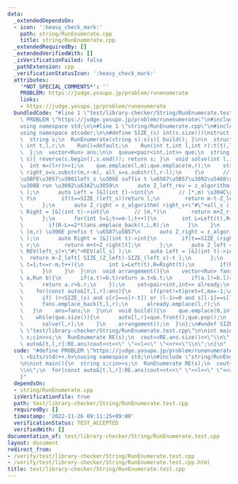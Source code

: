 ```yaml
---
data:
  _extendedDependsOn:
  - icon: ':heavy_check_mark:'
    path: string/RunEnumerate.cpp
    title: string/RunEnumerate.cpp
  _extendedRequiredBy: []
  _extendedVerifiedWith: []
  _isVerificationFailed: false
  _pathExtension: cpp
  _verificationStatusIcon: ':heavy_check_mark:'
  attributes:
    '*NOT_SPECIAL_COMMENTS*': ''
    PROBLEM: https://judge.yosupo.jp/problem/runenumerate
    links:
    - https://judge.yosupo.jp/problem/runenumerate
  bundledCode: "#line 1 \"test/library-checker/String/RunEnumerate.test.cpp\"\n#define\
    \ PROBLEM \"https://judge.yosupo.jp/problem/runenumerate\"\n#include <bits/stdc++.h>\n\
    using namespace std;\n\n#line 1 \"string/RunEnumerate.cpp\"\n#include <atcoder/string>\n\
    using namespace atcoder;\n\n#define SIZE_(s) int(s.size())\nstruct RunEnumerate{\n\
    \  string s;\n  RunEnumerate(string s):s(s){ build(); }\n\n  struct Run{\n   \
    \ int t,l,r;\n    Run()=default;\n    Run(int t,int l,int r):t(t),l(l),r(r){}\n\
    \  };\n  vector<Run> ans;\n\n  queue<pair<int,int>> que;\n  string REV(string\
    \ s){ reverse(s.begin(),s.end()); return s; }\n  void solve(int l,int r){\n  \
    \  int m=(l+r)>>1;\n    que.emplace(l,m);que.emplace(m,r);\n    string left_s=s.substr(l,m-l),\
    \ right_s=s.substr(m,r-m), all_s=s.substr(l,r-l);\n    {\n      // \u5404 k \u306B\
    \u5BFE\u3057\u3001left_s \u306E suffix t \u6587\u5B57\u3092\u5468\u671F\u3068\u3059\
    \u308B run \u3092\u63A2\u3059\n      auto Z_left_rev = z_algorithm( REV(left_s)\
    \ );\n      auto Left = [&](int t)->int{\n        // [*,m) \u304C\u5468\u671F\
    \ t\n        if(t==SIZE_(left_s))return l;\n        return m-t-Z_left_rev[t];\n\
    \      };\n      auto Z_right = z_algorithm( right_s+\"#\"+all_s );\n      auto\
    \ Right = [&](int t)->int{\n        // [m,*)\n        return m+Z_right[r-l-t+1];\n\
    \      };\n      for(int t=1;t<=m-l;t++){\n        int L=Left(t),R=Right(t);\n\
    \        if(R-L>=2*t)ans.emplace_back(t,L,R);\n      }\n    }\n    {\n      //\
    \ [m,r) \u306E prefix t \u6587\u5B57\n      auto Z_right = z_algorithm( right_s\
    \ );\n      auto Right = [&](int t)->int{\n        if(t==SIZE_(right_s))return\
    \ r;\n        return m+t+Z_right[t];\n      };\n      auto Z_left = z_algorithm(\
    \ REV(left_s)+\"#\"+REV(all_s) );\n      auto Left = [&](int t)->int{\n      \
    \  return m-Z_left[ SIZE_(Z_left)-SIZE_(left_s)-t ];\n      };\n      for(int\
    \ t=1;t<=r-m;t++){\n        int L=Left(t),R=Right(t);\n        if(R-L>=2*t)ans.emplace_back(t,L,R);\n\
    \      }\n    }\n  }\n\n  void arrangement(){\n    vector<Run> fans;\n    sort(ans.begin(),ans.end(),[](Run\
    \ a,Run b){\n      if(a.t!=b.t)return a.t<b.t;\n      if(a.l!=b.l)return a.l<b.l;\n\
    \      return a.r>b.r;\n    });\n    set<pair<int,int>> already;\n    int pret=-1,mx;\n\
    \    for(const auto&[t,l,r]:ans){\n      if(pret!=t)pret=t,mx=-1;\n      if(already.count({l,r})||mx>=r)continue;\n\
    \      if( (r<SIZE_(s) and s[r]==s[r-t]) or (l-1>=0 and s[l-1]==s[l-1+t]) )continue;\n\
    \      fans.emplace_back(t,l,r);\n      already.emplace(l,r);\n      mx=r;\n \
    \   }\n    ans=fans;\n  }\n\n  void build(){\n    que.emplace(0,int(s.size()));\n\
    \    while(que.size()){\n      auto[l,r]=que.front();que.pop();\n      if(l+1==r)continue;\n\
    \      solve(l,r);\n    }\n    arrangement();\n  }\n};\n#undef SIZE_\n#line 6\
    \ \"test/library-checker/String/RunEnumerate.test.cpp\"\n\nint main(){\n  string\
    \ s;cin>>s;\n  RunEnumerate RE(s);\n  cout<<RE.ans.size()<<\"\\n\";\n  for(const\
    \ auto&[t,l,r]:RE.ans)cout<<t<<\" \"<<l<<\" \"<<r<<\"\\n\";\n}\n"
  code: "#define PROBLEM \"https://judge.yosupo.jp/problem/runenumerate\"\n#include\
    \ <bits/stdc++.h>\nusing namespace std;\n\n#include \"string/RunEnumerate.cpp\"\
    \n\nint main(){\n  string s;cin>>s;\n  RunEnumerate RE(s);\n  cout<<RE.ans.size()<<\"\
    \\n\";\n  for(const auto&[t,l,r]:RE.ans)cout<<t<<\" \"<<l<<\" \"<<r<<\"\\n\";\n\
    }"
  dependsOn:
  - string/RunEnumerate.cpp
  isVerificationFile: true
  path: test/library-checker/String/RunEnumerate.test.cpp
  requiredBy: []
  timestamp: '2022-11-26 09:11:25+09:00'
  verificationStatus: TEST_ACCEPTED
  verifiedWith: []
documentation_of: test/library-checker/String/RunEnumerate.test.cpp
layout: document
redirect_from:
- /verify/test/library-checker/String/RunEnumerate.test.cpp
- /verify/test/library-checker/String/RunEnumerate.test.cpp.html
title: test/library-checker/String/RunEnumerate.test.cpp
---
```

